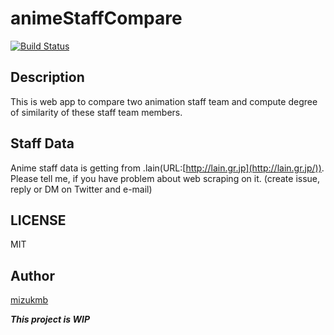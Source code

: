 # animeStaffCompare
[![Build Status](https://travis-ci.org/mizukmb/animeStaffCompare.svg)](https://travis-ci.org/mizukmb/animeStaffCompare)
## Description
This is web app to compare two animation staff team and compute degree of similarity of these staff team members.

## Staff Data
Anime staff data is getting from .lain(URL:[http://lain.gr.jp](http://lain.gr.jp/)).
Please tell me, if you have problem about web scraping on it.
(create issue, reply or DM on Twitter and e-mail)

## LICENSE
MIT

## Author
[mizukmb](https://twitter.com/mizukmb/)

***This project is WIP***
